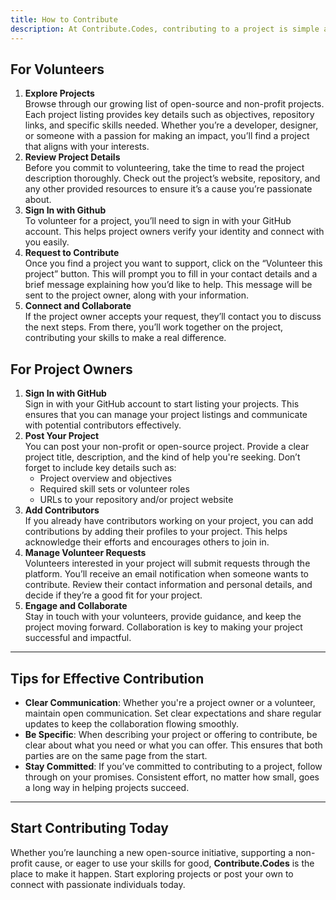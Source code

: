 ```yaml
---
title: How to Contribute
description: At Contribute.Codes, contributing to a project is simple and straightforward. Whether you're a project owner looking for collaborators or a volunteer ready to make an impact, here’s how you can get involved.
---
```


## For Volunteers

1. **Explore Projects**  
   Browse through our growing list of open-source and non-profit projects. Each project listing provides key details such as objectives, repository links, and specific skills needed. Whether you’re a developer, designer, or someone with a passion for making an impact, you’ll find a project that aligns with your interests.
2. **Review Project Details**  
   Before you commit to volunteering, take the time to read the project description thoroughly. Check out the project’s website, repository, and any other provided resources to ensure it’s a cause you’re passionate about.
3. **Sign In with Github**  
   To volunteer for a project, you’ll need to sign in with your GitHub account. This helps project owners verify your identity and connect with you easily.
4. **Request to Contribute**  
   Once you find a project you want to support, click on the “Volunteer this project” button. This will prompt you to fill in your contact details and a brief message explaining how you’d like to help. This message will be sent to the project owner, along with your information.
5. **Connect and Collaborate**  
   If the project owner accepts your request, they’ll contact you to discuss the next steps. From there, you’ll work together on the project, contributing your skills to make a real difference.

## For Project Owners

1. **Sign In with GitHub**  
   Sign in with your GitHub account to start listing your projects. This ensures that you can manage your project listings and communicate with potential contributors effectively.
2. **Post Your Project**  
   You can post your non-profit or open-source project. Provide a clear project title, description, and the kind of help you're seeking. Don’t forget to include key details such as:
   - Project overview and objectives
   - Required skill sets or volunteer roles
   - URLs to your repository and/or project website
3. **Add Contributors**  
   If you already have contributors working on your project, you can add contributions by adding their profiles to your project. This helps acknowledge their efforts and encourages others to join in.
4. **Manage Volunteer Requests**  
   Volunteers interested in your project will submit requests through the platform. You’ll receive an email notification when someone wants to contribute. Review their contact information and personal details, and decide if they’re a good fit for your project.
5. **Engage and Collaborate**  
   Stay in touch with your volunteers, provide guidance, and keep the project moving forward. Collaboration is key to making your project successful and impactful.

---

## Tips for Effective Contribution

- **Clear Communication**: Whether you're a project owner or a volunteer, maintain open communication. Set clear expectations and share regular updates to keep the collaboration flowing smoothly.
- **Be Specific**: When describing your project or offering to contribute, be clear about what you need or what you can offer. This ensures that both parties are on the same page from the start.
- **Stay Committed**: If you’ve committed to contributing to a project, follow through on your promises. Consistent effort, no matter how small, goes a long way in helping projects succeed.

---

## Start Contributing Today

Whether you’re launching a new open-source initiative, supporting a non-profit cause, or eager to use your skills for good, **Contribute.Codes** is the place to make it happen. Start exploring projects or post your own to connect with passionate individuals today.
